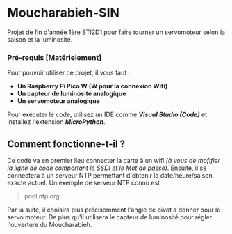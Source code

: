 # Moucharabieh-SIN

Projet de fin d'année 1ère STI2D1 pour faire tourner un servomoteur selon la saison et la luminosité.

### Pré-requis [Matérielement]
Pour pouvoir utiliser ce projet, il vous faut :

  - **Un Raspberry Pi Pico W (W pour la connexion Wifi)**
  - **Un capteur de luminosité analogique**
  - **Un servomoteur analogique**

Pour exécuter le code, utilisez un IDE comme ***Visual Studio (Code)*** et installez l'extension ***MicroPython***.

## Comment fonctionne-t-il ?

Ce code va en premier lieu connecter la carte à un wifi *(à vous de mofifier la ligne de code comportant le SSDI et le Mot de passe)*.
Ensuite, il se connectera à un serveur NTP permettant d'obtenir la date/heure/saison exacte actuel. Un exemple de serveur NTP connu est 
> pool.ntp.org

Par la suite, il choisira plus précisemment l'angle de pivot a donner pour le servo moteur. De plus qu'il utilisera le capteur de luminosité pour régler l'ouverture du Moucharabieh.
